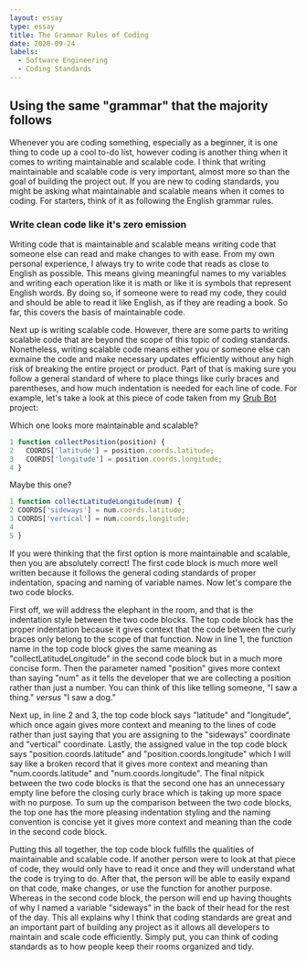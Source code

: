 ```yaml
---
layout: essay
type: essay
title: The Grammar Rules of Coding
date: 2020-09-24
labels:
  - Software Engineering
  - Coding Standards
---
```


## **Using the same "grammar" that the majority follows**

Whenever you are coding something, especially as a beginner, it is one thing to code up a cool to-do list, however coding is another thing when it comes to writing maintainable and scalable code. I think that writing maintainable and scalable code is very important, almost more so than the goal of building the project out. If you are new to coding standards, you might be asking what maintainable and scalable means when it comes to coding. For starters, think of it as following the English grammar rules.

### **Write clean code like it's zero emission**

Writing code that is maintainable and scalable means writing code that someone else can read and make changes to with ease. From my own personal experience, I always try to write code that reads as close to English as possible. This means giving meaningful names to my variables and writing each operation like it is math or like it is symbols that represent English words. By doing so, if someone were to read my code, they could and should be able to read it like English, as if they are reading a book. So far, this covers the basis of maintainable code.

Next up is writing scalable code. However, there are some parts to writing scalable code that are beyond the scope of this topic of coding standards. Nonetheless, writing scalable code means either you or someone else can exmaine the code and make necessary updates efficiently without any high risk of breaking the entire project or product. Part of that is making sure you follow a general standard of where to place things like curly braces and parentheses, and how much indentation is needed for each line of code. For example, let's take a look at this piece of code taken from my [Grub Bot](https://github.com/jackiewong99/grub-bot) project:

Which one looks more maintainable and scalable?

```javascript
1 function collectPosition(position) {
2   COORDS['latitude'] = position.coords.latitude;
3   COORDS['longitude'] = position.coords.longitude;
4 }
```

Maybe this one?

```javascript
1 function collectLatitudeLongitude(num) {
2 COORDS['sideways'] = num.coords.latitude;
3 COORDS['vertical'] = num.coords.longitude;
4
5 }
```

If you were thinking that the first option is more maintainable and scalable, then you are absolutely correct! The first code block is much more well written because it follows the general coding standards of proper indentation, spacing and naming of variable names. Now let's compare the two code blocks.

First off, we will address the elephant in the room, and that is the indentation style between the two code blocks. The top code block has the proper indentation because it gives context that the code between the curly braces only belong to the scope of that function. Now in line 1, the function name in the top code block gives the same meaning as "collectLatitudeLongitude" in the second code block but in a much more concise form. Then the parameter named "position" gives more context than saying "num" as it tells the developer that we are collecting a position rather than just a number. You can think of this like telling someone, "I saw a thing." _versus_ "I saw a dog."

Next up, in line 2 and 3, the top code block says "latitude" and "longitude", which once again gives more context and meaning to the lines of code rather than just saying that you are assigning to the "sideways" coordinate and "vertical" coordinate. Lastly, the assigned value in the top code block says "position.coords.latitude" and "position.coords.longitude" which I will say like a broken record that it gives more context and meaning than "num.coords.latitude" and "num.coords.longitude". The final nitpick between the two code blocks is that the second one has an unnecessary empty line before the closing curly brace which is taking up more space with no purpose. To sum up the comparison between the two code blocks, the top one has the more pleasing indentation styling and the naming convention is concise yet it gives more context and meaning than the code in the second code block.

Putting this all together, the top code block fulfills the qualities of maintainable and scalable code. If another person were to look at that piece of code, they would only have to read it once and they will understand what the code is trying to do. After that, the person will be able to easily expand on that code, make changes, or use the function for another purpose. Whereas in the second code block, the person will end up having thoughts of why I named a variable "sideways" in the back of their head for the rest of the day. This all explains why I think that coding standards are great and an important part of building any project as it allows all developers to maintain and scale code efficiently. Simply put, you can think of coding standards as to how people keep their rooms organized and tidy.
